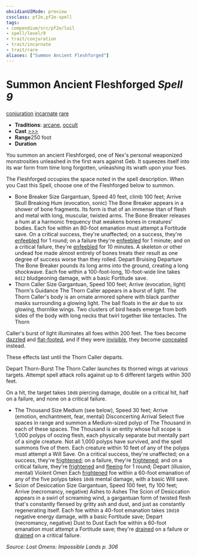 ```yaml
---
obsidianUIMode: preview
cssclass: pf2e,pf2e-spell
tags:
- compendium/src/pf2e/loil
- spell/level/9
- trait/conjuration
- trait/incarnate
- trait/rare
aliases: ["Summon Ancient Fleshforged"]
---
```

# Summon Ancient Fleshforged *Spell 9*   
[conjuration](../../rules/traits/conjuration.md)  [incarnate](../../rules/traits/incarnate-som.md)  [rare](../../rules/traits/rare.md)  

- **Traditions**: [arcane](../../rules/traits/arcane.md), [occult](../../rules/traits/occult.md)
- **Cast** [>>>](../../rules/core-rulebook/chapter-9-playing-the-game.md#Actions "Three-Action") 
- **Range**250 foot
- **Duration**

You summon an ancient Fleshforged, one of Nex's personal weaponized monstrosities unleashed in the first wars against Geb. It squeezes itself into its war form from time long forgotten, unleashing its wrath upon your foes.

The Fleshforged occupies the space noted in the spell description. When you Cast this Spell, choose one of the Fleshforged below to summon.

- Bone Breaker Size Gargantuan, Speed 40 feet, climb 100 feet; Arrive Skull Breaking Hum (evocation, sonic) The Bone Breaker appears in a shower of bone fragments. Its form is that of an immense titan of flesh and metal with long, muscular, twisted arms. The Bone Breaker releases a hum at a harmonic frequency that weakens bones in creatures' bodies. Each foe within an 80-foot emanation must attempt a Fortitude save. On a critical success, they're unaffected; on a success, they're [enfeebled](../../rules/conditions.md#Enfeebled) for 1 round; on a failure they're [enfeebled](../../rules/conditions.md#Enfeebled) for 1 minute; and on a critical failure, they're [enfeebled](../../rules/conditions.md#Enfeebled) for 10 minutes. A skeleton or other undead foe made almost entirely of bones treats their result as one degree of success worse than they rolled. Depart Bruising Departure The Bone Breaker pounds its long arms into the ground, creating a long shockwave. Each foe within a 100-foot-long, 10-foot-wide line takes `8d12` bludgeoning damage, with a basic Fortitude save.
- Thorn Caller Size Gargantuan, Speed 100 feet; Arrive (evocation, light) Thorn's Guidance The Thorn Caller appears in a burst of light. The Thorn Caller's body is an ornate armored sphere with black panther masks surrounding a glowing light. The ball floats in the air due to six glowing, thornlike wings. Two clusters of bird heads emerge from both sides of the body with long necks that twirl together like tentacles. The Thorn

Caller's burst of light illuminates all foes within 200 feet. The foes become [dazzled](../../rules/conditions.md#Dazzled) and [flat-footed](../../rules/conditions.md#Flat-footed), and if they were [invisible](../../rules/conditions.md#Invisible), they become [concealed](../../rules/conditions.md#Concealed) instead.

These effects last until the Thorn Caller departs.

Depart Thorn-Burst The Thorn Caller launches its thorned wings at various targets. Attempt spell attack rolls against up to 6 different targets within 300 feet.

On a hit, the target takes `10d8` piercing damage, double on a critical hit, half on a failure, and none on a critical failure.

- The Thousand Size Medium (see below), Speed 30 feet; Arrive (emotion, enchantment, fear, mental) Disconcerting Arrival Select five spaces in range and summon a Medium-sized polyp of The Thousand in each of these spaces. The Thousand is an entity whose full scope is 1,000 polyps of oozing flesh, each physically separate but mentally part of a single creature. Not all 1,000 polyps have survived, and the spell summons five of them. Each creature within 10 feet of any of the polyps must attempt a Will Save. On a critical success, they're unaffected; on a success, they're [frightened](../../rules/conditions.md#Frightened); on a failure, they're [frightened](../../rules/conditions.md#Frightened); and on a critical failure, they're [frightened](../../rules/conditions.md#Frightened) and [fleeing](../../rules/conditions.md#Fleeing) for 1 round; Depart (illusion, mental) Violent Omen Each [frightened](../../rules/conditions.md#Frightened) foe within a 60-foot emanation of any of the five polyps takes `10d8` mental damage, with a basic Will save.
- Scion of Desiccation Size Gargantuan, Speed 100 feet, fly 100 feet; Arrive (necromancy, negative) Ashes to Ashes The Scion of Desiccation appears in a swirl of screaming wind, a gargantuan form of twisted flesh that's constantly flensed by gritty ash and dust, and just as constantly regenerating itself. Each foe within a 40-foot emanation takes `10d10` negative energy damage, with a basic Fortitude save; Depart (necromancy, negative) Dust to Dust Each foe within a 60-foot emanation must attempt a Fortitude save; they're [drained](../../rules/conditions.md#Drained) on a failure or [drained](../../rules/conditions.md#Drained) on a critical failure.

*Source: Lost Omens: Impossible Lands p. 306*